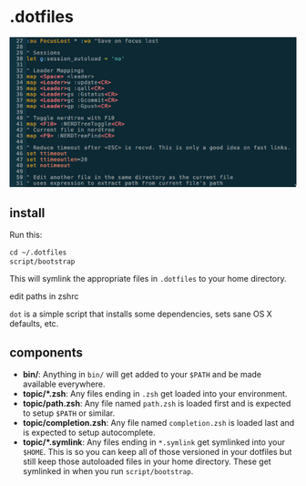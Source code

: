 # .dotfiles

![vim](https://github.com/bencarothers/.dotfiles/blob/master/screenshot.png)
## install

Run this:

```
cd ~/.dotfiles
script/bootstrap
```

This will symlink the appropriate files in `.dotfiles` to your home directory.

edit paths in zshrc

`dot` is a simple script that installs some dependencies, sets sane OS X
defaults, etc. 

## components


- **bin/**: Anything in `bin/` will get added to your `$PATH` and be made
  available everywhere.
- **topic/\*.zsh**: Any files ending in `.zsh` get loaded into your
  environment.
- **topic/path.zsh**: Any file named `path.zsh` is loaded first and is
  expected to setup `$PATH` or similar.
- **topic/completion.zsh**: Any file named `completion.zsh` is loaded
  last and is expected to setup autocomplete.
- **topic/\*.symlink**: Any files ending in `*.symlink` get symlinked into
  your `$HOME`. This is so you can keep all of those versioned in your dotfiles
  but still keep those autoloaded files in your home directory. These get
  symlinked in when you run `script/bootstrap`.

